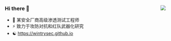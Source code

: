 ### Hi there 👋             <img align="right" src="https://github-readme-stats.vercel.app/api/top-langs/?username=wintrysec&show_icons=true&theme=radical&exclude_repo=wintrysec.github.io,ChaVuln">

- 🔭 某安全厂商高级渗透测试工程师      
- ⚡ 致力于攻防对抗和红队武器化研究
- ☯️ https://wintrysec.github.io
